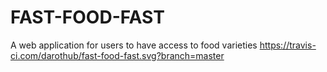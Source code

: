 # FAST-FOOD-FAST
A web application for users to have access to food varieties
https://travis-ci.com/darothub/fast-food-fast.svg?branch=master
